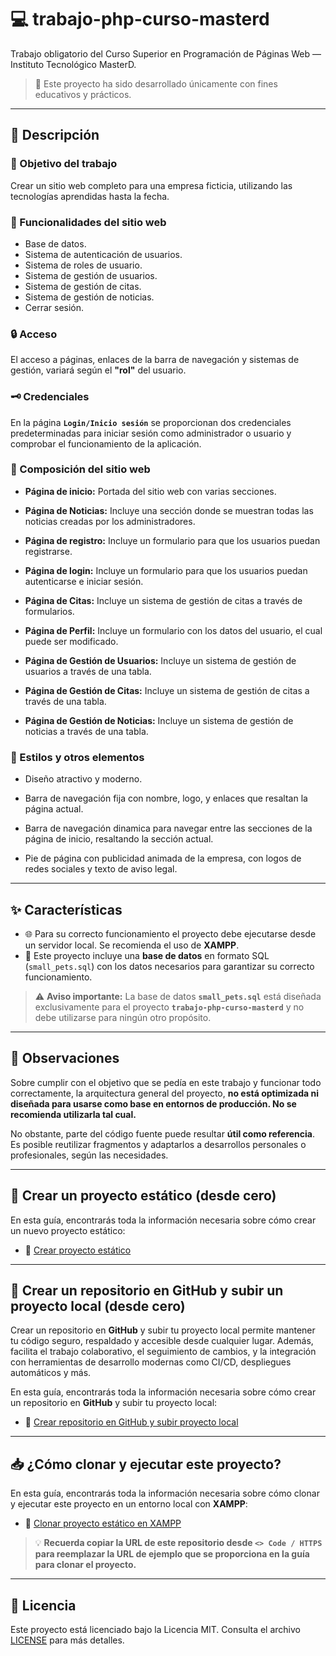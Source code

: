 # 💻 trabajo-php-curso-masterd

Trabajo obligatorio del Curso Superior en Programación de Páginas Web — Instituto Tecnológico MasterD.

> 📁 Este proyecto ha sido desarrollado únicamente con fines educativos y prácticos.

---

## 📝 Descripción

### 🎯 Objetivo del trabajo

Crear un sitio web completo para una empresa ficticia, utilizando las tecnologías aprendidas hasta la fecha.

### 🚀 Funcionalidades del sitio web

- Base de datos.
- Sistema de autenticación de usuarios.
- Sistema de roles de usuario.
- Sistema de gestión de usuarios.
- Sistema de gestión de citas.
- Sistema de gestión de noticias.
- Cerrar sesión.

### 🔒 Acceso

El acceso a páginas, enlaces de la barra de navegación y sistemas de gestión, variará según el **"rol"** del usuario.

### 🗝️ Credenciales

En la página **`Login/Inicio sesión`** se proporcionan dos credenciales predeterminadas para iniciar sesión como administrador o usuario y comprobar el funcionamiento de la aplicación.

### 🧱 Composición del sitio web

- **Página de inicio:** Portada del sitio web con varias secciones.

- **Página de Noticias:** Incluye una sección donde se muestran todas las noticias creadas por los administradores.

- **Página de registro:** Incluye un formulario para que los usuarios puedan registrarse.

- **Página de login:** Incluye un formulario para que los usuarios puedan autenticarse e iniciar sesión.

- **Página de Citas:** Incluye un sistema de gestión de citas a través de formularios.

- **Página de Perfil:** Incluye un formulario con los datos del usuario, el cual puede ser modificado.

- **Página de Gestión de Usuarios:** Incluye un sistema de gestión de usuarios a través de una tabla.

- **Página de Gestión de Citas:** Incluye un sistema de gestión de citas a través de una tabla.

- **Página de Gestión de Noticias:** Incluye un sistema de gestión de noticias a través de una tabla.

### 🎨 Estilos y otros elementos

- Diseño atractivo y moderno.

- Barra de navegación fija con nombre, logo, y enlaces que resaltan la página actual.

- Barra de navegación dinamica para navegar entre las secciones de la página de inicio, resaltando la sección actual.

- Pie de página con publicidad animada de la empresa, con logos de redes sociales y texto de aviso legal.

---

## ✨ Características

- 🌐 Para su correcto funcionamiento el proyecto debe ejecutarse desde un servidor local. Se recomienda el uso de **XAMPP**.
- 📂 Este proyecto incluye una **base de datos** en formato SQL (`small_pets.sql`) con los datos necesarios para garantizar su correcto funcionamiento.

> ⚠️ **Aviso importante:** La base de datos **`small_pets.sql`** está diseñada exclusivamente para el proyecto **`trabajo-php-curso-masterd`** y no debe utilizarse para ningún otro propósito.

---

## 📝 Observaciones

Sobre cumplir con el objetivo que se pedía en este trabajo y funcionar todo correctamente, la arquitectura general del proyecto, **no está optimizada ni diseñada para usarse como base en entornos de producción. No se recomienda utilizarla tal cual.**

No obstante, parte del código fuente puede resultar **útil como referencia**. Es posible reutilizar fragmentos y adaptarlos a desarrollos personales o profesionales, según las necesidades.

---

## 🔧 Crear un proyecto estático (desde cero)

En esta guía, encontrarás toda la información necesaria sobre cómo crear un nuevo proyecto estático:

- 📄 [Crear proyecto estático](https://github.com/tejada1970/guias-desarrollo/blob/master/crear/crear-proyecto-estatico.md)

---

## 📁 Crear un repositorio en GitHub y subir un proyecto local (desde cero)

Crear un repositorio en **GitHub** y subir tu proyecto local permite mantener tu código seguro, respaldado y accesible desde cualquier lugar. Además, facilita el trabajo colaborativo, el seguimiento de cambios, y la integración con herramientas de desarrollo modernas como CI/CD, despliegues automáticos y más.

En esta guía, encontrarás toda la información necesaria sobre cómo crear un repositorio en **GitHub** y subir tu proyecto local:

- 📄 [Crear repositorio en GitHub y subir proyecto local](https://github.com/tejada1970/guias-desarrollo/blob/master/crear/crear-repositorio-github-subir-proyecto.md)

---

## 📥 ¿Cómo clonar y ejecutar este proyecto?

En esta guía, encontrarás toda la información necesaria sobre cómo clonar y ejecutar este proyecto en un entorno local con **XAMPP**:

- 📄 [Clonar proyecto estático en XAMPP](https://github.com/tejada1970/guias-desarrollo/blob/master/clonar/clonar-proyecto-estatico-en-xampp.md)

> 💡 **Recuerda copiar la URL de este repositorio desde `<> Code / HTTPS` para reemplazar la URL de ejemplo que se proporciona en la guía para clonar el proyecto.**

---

## 📄 Licencia

Este proyecto está licenciado bajo la Licencia MIT. Consulta el archivo [LICENSE](LICENSE) para más detalles.
